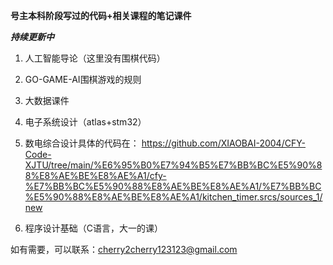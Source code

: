 **号主本科阶段写过的代码+相关课程的笔记课件**

***持续更新中***

1. 人工智能导论（这里没有围棋代码）
2. GO-GAME-AI围棋游戏的规则
3. 大数据课件
4. 电子系统设计（atlas+stm32）

5. 数电综合设计具体的代码在： https://github.com/XIAOBAI-2004/CFY-Code-XJTU/tree/main/%E6%95%B0%E7%94%B5%E7%BB%BC%E5%90%88%E8%AE%BE%E8%AE%A1/cfy-%E7%BB%BC%E5%90%88%E8%AE%BE%E8%AE%A1/%E7%BB%BC%E5%90%88%E8%AE%BE%E8%AE%A1/kitchen_timer.srcs/sources_1/new


6. 程序设计基础（C语言，大一的课）

如有需要，可以联系：cherry2cherry123123@gmail.com
